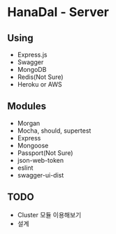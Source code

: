 # HanaDal - Server

## Using
- Express.js
- Swagger
- MongoDB
- Redis(Not Sure)
- Heroku or AWS

## Modules
- Morgan
- Mocha, should, supertest
- Express
- Mongoose
- Passport(Not Sure)
- json-web-token
- eslint
- swagger-ui-dist

## TODO
- Cluster 모듈 이용해보기
- 설계